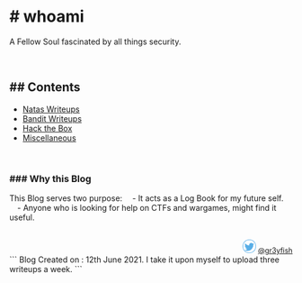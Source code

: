 # # whoami
A Fellow Soul fascinated by all things security.

<br/>

## ## Contents
- [Natas Writeups](./Natas/index.md)
- [Bandit Writeups](./Bandit/index.html)
- [Hack the Box](./HTB/index.html)
- [Miscellaneous](./Misc/index.md)

<br/>

### ### Why this Blog
This Blog serves two purpose:
  - It acts as a Log Book for my future self.<br/>
  - Anyone who is looking for help on CTFs and wargames, might find it useful.<br/>
<br/>
<div style="text-align: right;font-size: 90%;"> <img src="./assets/images/tweet1.png" width="24" /> <a href="https://twitter.com/gr3yfish">@gr3yfish</a></div>
```
Blog Created on : 12th June 2021. I take it upon myself to upload three writeups a week. 
```
